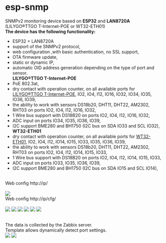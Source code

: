 # esp-snmp
SNMPv2 monitoring device based on <b>ESP32</b> and <b>LAN8720A</b> (LILYGO®TTGO T-Internet-POE or WT32-ETH01)
<br><b>The device has the following functionality:</b>
- ESP32 + LAN8720A
- support of the SNMPv2 protocol,
- web configuration ,with basic authentication, no SSL support,
- OTA firmware update,
- static or dynamic IP,
- automatic OID address generation depending on the type of port and sensor.
<br><b>LILYGO®TTGO T-Internet-POE</b>
- PoE 802.3at,
- dry contact with operation counter, on all available ports for <a href="https://github.com/Xinyuan-LilyGO/LilyGO-T-ETH-POE">LILYGO®TTGO T-Internet-POE</a>, IO2, IO4, I12, IO16, IO32, IO34, IO35, IO36, IO39,
- the ability to work with sensors DS18b20, DHT11, DHT22, AM2302, RHT03 on ports IO2, IO4, I12, IO16, IO32,
- 1 Wire bus support with DS18B20 on ports IO2, IO4, I12, IO16, IO32,
- ADC input on ports IO34, IO35, IO36, IO39,
- I2C support BME280 and BH1750 (I2C bus on SDA IO33 and SCL IO32),
<br><b>WT32-ETH01</b>
- dry contact with operation counter, on all available ports for <a href="http://www.wireless-tag.com/portfolio/wt32-eth01/">WT32-ETH01</a>, IO2, IO4, I12, IO14, IO15, IO33, IO35, IO36, IO39,
- the ability to work with sensors DS18b20, DHT11, DHT22, AM2302, RHT03 on ports IO2, IO4, I12, IO14, IO15, IO33,
- 1 Wire bus support with DS18B20 on ports IO2, IO4, I12, IO14, IO15, IO33,
- ADC input on ports IO33, IO35, IO36, IO39,
- I2C support BME280 and BH1750 (I2C bus on SDA IO15 and SCL IO14),
<br>
Web config http://ip/<br><br>
<img src="https://github.com/llams/esp-snmp/blob/main/img/INFO.PNG">
<br>
Web config http://ip/cfg/<br><br>

<img src="https://github.com/llams/esp-snmp/blob/main/img/MAIN.PNG">
<img src="https://github.com/llams/esp-snmp/blob/main/img/SNMP.PNG">
<img src="https://github.com/llams/esp-snmp/blob/main/img/IOList.PNG">
<img src="https://github.com/llams/esp-snmp/blob/main/img/IOCfg.PNG">
<img src="https://github.com/llams/esp-snmp/blob/main/img/BUS.PNG">
<img src="https://github.com/llams/esp-snmp/blob/main/img/BUSScan.PNG">

<br>The data is collected by the Zabbix server.
<br>Template allows dynamically detect port settings.
<br>
<img src="https://github.com/llams/esp-snmp/blob/main/img/ZABBIX.PNG">
<img src="https://github.com/llams/esp-snmp/blob/main/img/ZABBIXCfg.PNG">

